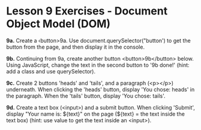 # Lesson 9 Exercises - Document Object Model (DOM)

**9a.** Create a ‹button>9a</button>. Use document.querySelector("button')
to get the button from the page, and then display it in the console.

**9b.** Continuing from 9a, create another button \<button\>9b\</button\> below. Using JavaScript, change the text in the second button to 
'9b done!' (hint: add a class and use querySelector).

**9c.** Create 2 buttons 'heads' and 'tails', and a paragraph (\<p\>\</p\>) underneath. When clicking the 'heads' button, display
'You chose: heads' in the paragraph. When the 'tails' button, display 'You chose: tails'.

**9d.** Create a text box (\<input\>) and a submit button. When clicking 'Submit', display "Your name is: ${text}" on the page
(${text} = the text inside the text box) (hint: use value to get the text inside an \<input\>).